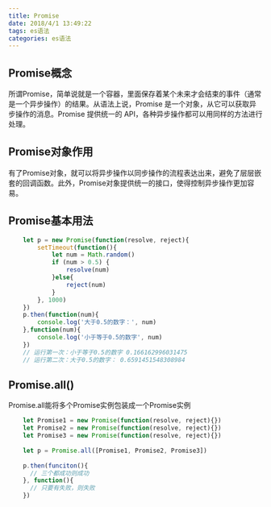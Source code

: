 ```yaml
---
title: Promise
date: 2018/4/1 13:49:22 
tags: es语法
categories: es语法
---
```


## Promise概念
所谓Promise，简单说就是一个容器，里面保存着某个未来才会结束的事件（通常是一个异步操作）的结果。从语法上说，Promise 是一个对象，从它可以获取异步操作的消息。Promise 提供统一的 API，各种异步操作都可以用同样的方法进行处理。

## Promise对象作用
有了Promise对象，就可以将异步操作以同步操作的流程表达出来，避免了层层嵌套的回调函数。此外，Promise对象提供统一的接口，使得控制异步操作更加容易。

## Promise基本用法
```js
	let p = new Promise(function(resolve, reject){
	    setTimeout(function(){
	        let num = Math.random()
	        if (num > 0.5) {
	            resolve(num)
	        }else{
	            reject(num)
	        }
	    }, 1000)
	})
	p.then(function(num){
	    console.log('大于0.5的数字：', num)
	},function(num){
	    console.log('小于等于0.5的数字', num)
	})
	// 运行第一次：小于等于0.5的数字 0.166162996031475
	// 运行第二次：大于0.5的数字： 0.6591451548308984
```

## Promise.all()
Promise.all能将多个Promise实例包装成一个Promise实例
```js
	let Promise1 = new Promise(function(resolve, reject){})
	let Promise2 = new Promise(function(resolve, reject){})
	let Promise3 = new Promise(function(resolve, reject){})
	
	let p = Promise.all([Promise1, Promise2, Promise3])
	
	p.then(funciton(){
	  // 三个都成功则成功  
	}, function(){
	  // 只要有失败，则失败 
	})
```


